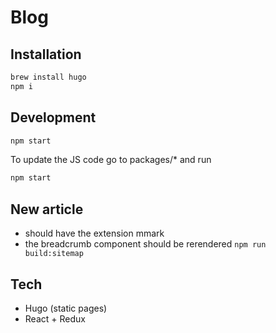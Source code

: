 # Blog

## Installation

```sh
brew install hugo
npm i
```

## Development

```sh
npm start
```

To update the JS code go to packages/* and run

```sh
npm start
```

## New article

- should have the extension mmark
- the breadcrumb component should be rerendered `npm run build:sitemap`

## Tech

- Hugo (static pages)
- React + Redux
